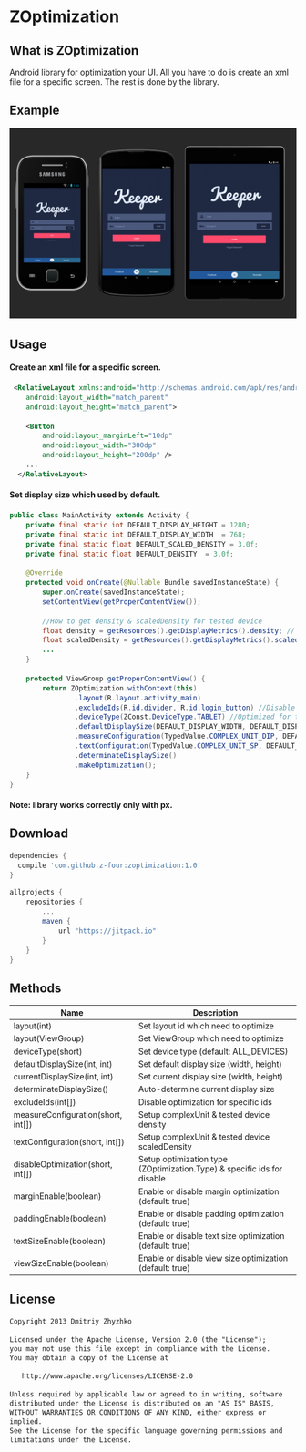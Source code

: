 ZOptimization
============

What is ZOptimization
--------

Android library for optimization your UI. 
All you have to do is create an xml file for a specific screen. 
The rest is done by the library.

Example
--------

![optimization](/images/image.png)

Usage
--------

#### Create an xml file for a specific screen.

```xml
 <RelativeLayout xmlns:android="http://schemas.android.com/apk/res/android"
    android:layout_width="match_parent"
    android:layout_height="match_parent">
    
    <Button
        android:layout_marginLeft="10dp"
        android:layout_width="300dp"
        android:layout_height="200dp" />
    ...
  </RelativeLayout>
```

#### Set display size which used by default.

```java
public class MainActivity extends Activity {
    private final static int DEFAULT_DISPLAY_HEIGHT = 1280;
    private final static int DEFAULT_DISPLAY_WIDTH  = 768;
    private final static float DEFAULT_SCALED_DENSITY = 3.0f;
    private final static float DEFAULT_DENSITY  = 3.0f;
    
    @Override
    protected void onCreate(@Nullable Bundle savedInstanceState) {
        super.onCreate(savedInstanceState);
        setContentView(getProperContentView());
        
        //How to get density & scaledDensity for tested device
        float density = getResources().getDisplayMetrics().density; // = DEFAULT_DENSITY
        float scaledDensity = getResources().getDisplayMetrics().scaledDensity; // = DEFAULT_SCALED_DENSITY
        ...
    }

    protected ViewGroup getProperContentView() {
        return ZOptimization.withContext(this)
                .layout(R.layout.activity_main)
                .excludeIds(R.id.divider, R.id.login_button) //Disable optimization for specific ids.
                .deviceType(ZConst.DeviceType.TABLET) //Optimized for tablets only.
                .defaultDisplaySize(DEFAULT_DISPLAY_WIDTH, DEFAULT_DISPLAY_HEIGHT) //Tested device display width & height
                .measureConfiguration(TypedValue.COMPLEX_UNIT_DIP, DEFAULT_DENSITY) //Setup dp optimization.
                .textConfiguration(TypedValue.COMPLEX_UNIT_SP, DEFAULT_SCALED_DENSITY) //Setup sp optimization.
                .determinateDisplaySize()
                .makeOptimization();
    }
}
```
#### Note: library works correctly only with px.

Download
--------

```groovy
dependencies {
  compile 'com.github.z-four:zoptimization:1.0'
}
```

```groovy
allprojects {
    repositories {
        ...
        maven {
            url "https://jitpack.io"
        }
    }
}
```

Methods
--------

| Name | Description |
|-------|------------|
|layout(int)| Set layout id which need to optimize|
|layout(ViewGroup)| Set ViewGroup which need to optimize|
|deviceType(short)| Set device type (default: ALL_DEVICES)|
|defaultDisplaySize(int, int)| Set default display size (width, height)|
|currentDisplaySize(int, int)| Set current display size (width, height)|
|determinateDisplaySize()| Auto-determine current display size|
|excludeIds(int[])| Disable optimization for specific ids|
|measureConfiguration(short, int[])| Setup complexUnit & tested device density|
|textConfiguration(short, int[])| Setup complexUnit & tested device scaledDensity|
|disableOptimization(short, int[])| Setup optimization type (ZOptimization.Type) & specific ids for disable|
|marginEnable(boolean)| Enable or disable margin optimization (default: true)|
|paddingEnable(boolean)| Enable or disable padding optimization (default: true)|
|textSizeEnable(boolean)| Enable or disable text size optimization (default: true)|
|viewSizeEnable(boolean)| Enable or disable view size optimization (default: true)|

License
-------

    Copyright 2013 Dmitriy Zhyzhko

    Licensed under the Apache License, Version 2.0 (the "License");
    you may not use this file except in compliance with the License.
    You may obtain a copy of the License at

       http://www.apache.org/licenses/LICENSE-2.0

    Unless required by applicable law or agreed to in writing, software
    distributed under the License is distributed on an "AS IS" BASIS,
    WITHOUT WARRANTIES OR CONDITIONS OF ANY KIND, either express or implied.
    See the License for the specific language governing permissions and
    limitations under the License.
